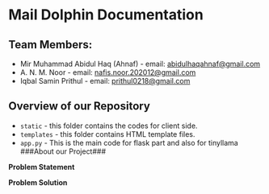 # Mail Dolphin Documentation
## Team Members:

* Mir Muhammad Abidul Haq (Ahnaf) - email: abidulhaqahnaf@gmail.com
* A. N. M. Noor - email: nafis.noor.202012@gmail.com
* Iqbal Samin Prithul - email: prithul0218@gmail.com

## Overview of our Repository
 * `static` - this folder contains the codes for client side.  
 * `templates` - this folder contains HTML template files.
 * `app.py` - This is the main code for flask part and also for tinyllama
###About our Project###

**Problem Statement**


**Problem Solution**
